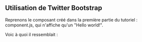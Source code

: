 ## Utilisation de Twitter Bootstrap

Reprenons le composant créé dans la première partie du tutoriel : component.js, qui n'affiche qu'un "Hello world!".

Voic à quoi il ressemblait :

